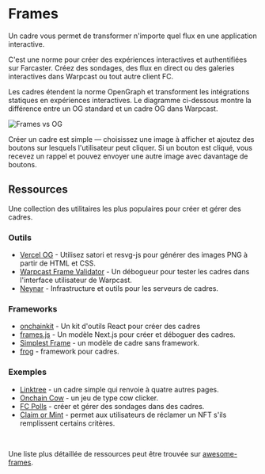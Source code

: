 # Frames

Un cadre vous permet de transformer n'importe quel flux en une application interactive.

C'est une norme pour créer des expériences interactives et authentifiées sur Farcaster. Créez des sondages, des flux en direct ou des galeries interactives dans Warpcast ou tout autre client FC.

Les cadres étendent la norme OpenGraph et transforment les intégrations statiques en expériences interactives. Le diagramme ci-dessous montre la différence entre un OG standard et un cadre OG dans Warpcast.

![Frames vs OG](/assets/frame_og.png)

Créer un cadre est simple — choisissez une image à afficher et ajoutez des boutons sur lesquels l'utilisateur peut cliquer. Si un bouton est cliqué, vous recevez un rappel et pouvez envoyer une autre image avec davantage de boutons.

## Ressources

Une collection des utilitaires les plus populaires pour créer et gérer des cadres.

### Outils

- [Vercel OG](https://vercel.com/docs/functions/og-image-generation) - Utilisez satori et resvg-js pour générer des images PNG à partir de HTML et CSS.
- [Warpcast Frame Validator](https://warpcast.com/~/developers/frames) - Un débogueur pour tester les cadres dans l'interface utilisateur de Warpcast.
- [Neynar](https://docs.neynar.com/docs/how-to-build-farcaster-frames-with-neynar) - Infrastructure et outils pour les serveurs de cadres.

### Frameworks

- [onchainkit](https://github.com/coinbase/onchainkit) - Un kit d'outils React pour créer des cadres
- [frames.js](https://framesjs.org/) - Un modèle Next.js pour créer et déboguer des cadres.
- [Simplest Frame](https://github.com/depatchedmode/simplest-frame) - un modèle de cadre sans framework.
- [frog](https://frog.fm) - framework pour cadres.

### Exemples

- [Linktree](https://replit.com/@soren/Linktree-Frame?v=1) - un cadre simple qui renvoie à quatre autres pages.
- [Onchain Cow](https://github.com/WillPapper/On-Chain-Cow-Farcaster-Frame) - un jeu de type cow clicker.
- [FC Polls](https://github.com/farcasterxyz/fc-polls) - créer et gérer des sondages dans des cadres.
- [Claim or Mint](https://github.com/horsefacts/base-mint-with-warps) - permet aux utilisateurs de réclamer un NFT s'ils remplissent certains critères.

<br/>

Une liste plus détaillée de ressources peut être trouvée sur [awesome-frames](https://github.com/davidfurlong/awesome-frames).